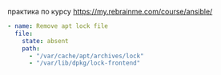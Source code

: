 практика по курсу 
https://my.rebrainme.com/course/ansible/

```yaml
- name: Remove apt lock file
  file:
    state: absent
    path: 
      - "/var/cache/apt/archives/lock"
      - "/var/lib/dpkg/lock-frontend"
```
